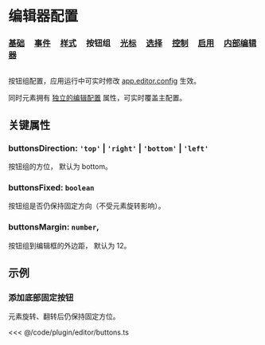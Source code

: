 <script setup>
import Case from '/component/Case.vue'
</script>

# 编辑器配置

### [基础](/plugin/in/editor/config/base.md) &nbsp; &nbsp; [事件](/plugin/in/editor/config/event.md) &nbsp; &nbsp; [样式](/plugin/in/editor/config/style.md) &nbsp; &nbsp; 按钮组 &nbsp; &nbsp; [光标](/plugin/in/editor/config/cursor.md) &nbsp; &nbsp; [选择](/plugin/in/editor/config/select.md) &nbsp; &nbsp; [控制](/plugin/in/editor/config/control.md) &nbsp; &nbsp; [启用](/plugin/in/editor/config/enable.md) &nbsp; &nbsp; [内部编辑器](/plugin/in/editor/config/innerEditor.md)

##

按钮组配置，应用运行中可实时修改 [app.editor.config](/plugin/in/editor/Editor.md#config-ieditorconfig) 生效。

同时元素拥有 [独立的编辑配置](/reference/property/editable.md#editconfig-ieditorconfig) 属性，可实时覆盖主配置。

## 关键属性

### buttonsDirection: `'top'` | `'right'` | `'bottom'` | `'left'`

按钮组的方位， 默认为 bottom。

### buttonsFixed: `boolean`

按钮组是否仍保持固定方向（不受元素旋转影响）。

### buttonsMargin: `number`,

按钮组到编辑框的外边距， 默认为 12。

## 示例

<case name="EditorConfig" index=10 x=20 height=180></case>

### 添加底部固定按钮

元素旋转、翻转后仍保持固定方位。

<<< @/code/plugin/editor/buttons.ts
